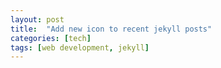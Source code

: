 ```yaml
---
layout: post
title:  "Add new icon to recent jekyll posts"
categories: [tech]
tags: [web development, jekyll]
---
```


